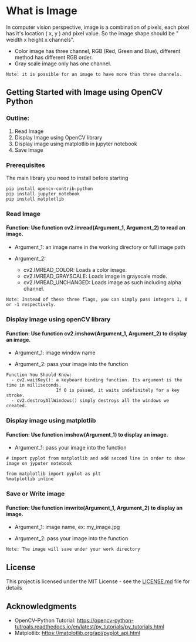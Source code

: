 # What is Image

In computer vision perspective, image is a combination of pixels, each pixel has it's location ( x, y ) and pixel value. So the image shape should be " weidth x height x channels".
- Color image has three channel, RGB (Red, Green and Blue), different method has different RGB order.
- Gray scale image only has one channel.
```
Note: it is possible for an image to have more than three channels.
```
## Getting Started with Image using OpenCV Python

### Outline:
1. Read Image
2. Display Image using OpenCV library
3. Display image using matplotlib in jupyter notebook
4. Save Image

### Prerequisites

The main library you need to install before starting

```
pip install opencv-contrib-python
pip install jupyter notebook
pip install matplotlib
```

### Read Image

#### Function: Use function cv2.imread(Argument_1, Argument_2) to read an image. 

- Argument_1: an image name in the working directory or full image path           

- Argument_2:
  - cv2.IMREAD_COLOR:      Loads a color image.
  - cv2.IMREAD_GRAYSCALE:  Loads image in grayscale mode. 
  - cv2.IMREAD_UNCHANGED:  Loads image as such including alpha channel.
```
Note: Instead of these three flags, you can simply pass integers 1, 0 or -1 respectively.
```

### Display image using openCV library

#### Function: Use function cv2.imshow(Argument_1, Argument_2) to display an image.

- Argument_1: image window name

- Argument_2: pass your image into the function
```
Function You Should Know: 
  - cv2.waitKey(): a keyboard binding function. Its argument is the time in milliseconds. 
                   If 0 is passed, it waits indefinitely for a key stroke.
  - cv2.destroyAllWindows() simply destroys all the windows we created.
```

### Display image using matplotlib

#### Function: Use function imshow(Argument_1) to display an image.
- Argument_1: pass your image into the function

```
# import pyplot from matplotlib and add second line in order to show image on jyputer notebook

from matplotlib import pyplot as plt
%matplotlib inline 
```

### Save or Write image

#### Function: Use function imwrite(Argument_1, Argument_2) to display an image.

- Argument_1: image name, ex: my_image.jpg

- Argument_2: pass your image into the function
```
Note: The image will save under your work directory
```
## License

This project is licensed under the MIT License - see the [LICENSE.md](LICENSE.md) file for details

## Acknowledgments

* OpenCV-Python Tutorial: https://opencv-python-tutroals.readthedocs.io/en/latest/py_tutorials/py_tutorials.html
* Matplotlib: https://matplotlib.org/api/pyplot_api.html

